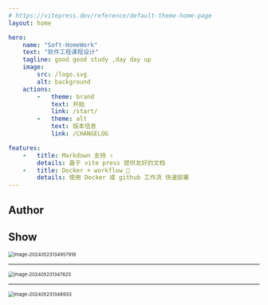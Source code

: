 ```yaml
---
# https://vitepress.dev/reference/default-theme-home-page
layout: home

hero:
    name: "Soft-HomeWork"
    text: "软件工程课程设计"
    tagline: good good study ,day day up
    image:
        src: /logo.svg
        alt: background
    actions:
        -   theme: brand
            text: 开始
            link: /start/
        -   theme: alt
            text: 版本信息
            link: /CHANGELOG

features:
    -   title: Markdown 支持 ✌️
        details: 基于 vite press 提供友好的文档
    -   title: Docker + workflow 🔨
        details: 使用 Docker 或 github 工作流 快速部署
---
```


<script setup>
import { VPTeamMembers } from 'vitepress/theme';

const members = [
  {
    avatar: 'https://2024-cbq-1311841992.cos.ap-beijing.myqcloud.com/picgo/202405231346522.png',
    name: '曹宝琪',
    title: '担任组长兼后端代码实现，负责项目整体结构的搭建，具体编程实现，组织协调成员',
    links: [
      { icon: 'github', link: 'https://github.com/caobaoqi1029' },
      { icon: {
                    svg: '<svg t="1713342157310" class="icon" viewBox="0 0 1024 1024" version="1.1" xmlns="http://www.w3.org/2000/svg" p-id="1444" width="16" height="16"><path d="M512 960A448 448 0 1 1 512 64a448 448 0 0 1 0 896z m226.752-497.792H484.352a22.144 22.144 0 0 0-22.144 22.144v55.296c0 12.224 9.92 22.144 22.08 22.144h154.88c12.288 0 22.144 9.92 22.144 22.08v11.072c0 36.672-29.696 66.368-66.368 66.368H384.768a22.144 22.144 0 0 1-22.08-22.08V429.056c0-36.672 29.696-66.368 66.304-66.368h309.76c12.16 0 22.08-9.92 22.08-22.144v-55.296a22.144 22.144 0 0 0-22.08-22.144h-309.76a165.888 165.888 0 0 0-165.888 165.952v309.696c0 12.224 9.92 22.144 22.144 22.144h326.272a149.312 149.312 0 0 0 149.376-149.312V484.352a22.144 22.144 0 0 0-22.144-22.144z" fill="#C71D23" p-id="1445"></path></svg>',
                }, link: 'https://gitee.com/caobaoqi' },
      { icon: {
                    svg: '<svg t="1713342337553" class="icon" viewBox="0 0 1129 1024" version="1.1" xmlns="http://www.w3.org/2000/svg" p-id="2496" width="16" height="16"><path d="M234.909 9.656a80.468 80.468 0 0 1 68.398 0 167.374 167.374 0 0 1 41.843 30.578l160.937 140.82h115.07l160.936-140.82a168.983 168.983 0 0 1 41.843-30.578A80.468 80.468 0 0 1 930.96 76.445a80.468 80.468 0 0 1-17.703 53.914 449.818 449.818 0 0 1-35.406 32.187 232.553 232.553 0 0 1-22.531 18.508h100.585a170.593 170.593 0 0 1 118.289 53.109 171.397 171.397 0 0 1 53.914 118.288v462.693a325.897 325.897 0 0 1-4.024 70.007 178.64 178.64 0 0 1-80.468 112.656 173.007 173.007 0 0 1-92.539 25.75h-738.7a341.186 341.186 0 0 1-72.421-4.024A177.835 177.835 0 0 1 28.91 939.065a172.202 172.202 0 0 1-27.36-92.539V388.662a360.498 360.498 0 0 1 0-66.789A177.03 177.03 0 0 1 162.487 178.64h105.414c-16.899-12.07-31.383-26.555-46.672-39.43a80.468 80.468 0 0 1-25.75-65.984 80.468 80.468 0 0 1 39.43-63.57M216.4 321.873a80.468 80.468 0 0 0-63.57 57.937 108.632 108.632 0 0 0 0 30.578v380.615a80.468 80.468 0 0 0 55.523 80.469 106.218 106.218 0 0 0 34.601 5.632h654.208a80.468 80.468 0 0 0 76.444-47.476 112.656 112.656 0 0 0 8.047-53.109v-354.06a135.187 135.187 0 0 0 0-38.625 80.468 80.468 0 0 0-52.304-54.719 129.554 129.554 0 0 0-49.89-7.242H254.22a268.764 268.764 0 0 0-37.82 0z m0 0" fill="#20B0E3" p-id="2497"></path><path d="M348.369 447.404a80.468 80.468 0 0 1 55.523 18.507 80.468 80.468 0 0 1 28.164 59.547v80.468a80.468 80.468 0 0 1-16.094 51.5 80.468 80.468 0 0 1-131.968-9.656 104.609 104.609 0 0 1-10.46-54.719v-80.468a80.468 80.468 0 0 1 70.007-67.593z m416.02 0a80.468 80.468 0 0 1 86.102 75.64v80.468a94.148 94.148 0 0 1-12.07 53.11 80.468 80.468 0 0 1-132.773 0 95.757 95.757 0 0 1-12.875-57.133V519.02a80.468 80.468 0 0 1 70.007-70.812z m0 0" fill="#20B0E3" p-id="2498"></path></svg>',
                }, link: 'https://space.bilibili.com/1045499440?spm_id_from=333.1007.0.0' }
    ]
  },  {
    avatar: 'https://2024-cbq-1311841992.cos.ap-beijing.myqcloud.com/picgo/202405231343145.png',
    name: '曹蓓',
    title: '担任开发员兼 UML 类图的绘制及测试相关工作，为项目编写健壮的单元测试确保项目稳定 ',
    links: [
      { icon: 'github', link: 'https://github.com/caobaoqi1029' },
      { icon: {
                    svg: '<svg t="1713342157310" class="icon" viewBox="0 0 1024 1024" version="1.1" xmlns="http://www.w3.org/2000/svg" p-id="1444" width="16" height="16"><path d="M512 960A448 448 0 1 1 512 64a448 448 0 0 1 0 896z m226.752-497.792H484.352a22.144 22.144 0 0 0-22.144 22.144v55.296c0 12.224 9.92 22.144 22.08 22.144h154.88c12.288 0 22.144 9.92 22.144 22.08v11.072c0 36.672-29.696 66.368-66.368 66.368H384.768a22.144 22.144 0 0 1-22.08-22.08V429.056c0-36.672 29.696-66.368 66.304-66.368h309.76c12.16 0 22.08-9.92 22.08-22.144v-55.296a22.144 22.144 0 0 0-22.08-22.144h-309.76a165.888 165.888 0 0 0-165.888 165.952v309.696c0 12.224 9.92 22.144 22.144 22.144h326.272a149.312 149.312 0 0 0 149.376-149.312V484.352a22.144 22.144 0 0 0-22.144-22.144z" fill="#C71D23" p-id="1445"></path></svg>',
                }, link: 'https://gitee.com/caobaoqi' },
      { icon: {
                    svg: '<svg t="1713342337553" class="icon" viewBox="0 0 1129 1024" version="1.1" xmlns="http://www.w3.org/2000/svg" p-id="2496" width="16" height="16"><path d="M234.909 9.656a80.468 80.468 0 0 1 68.398 0 167.374 167.374 0 0 1 41.843 30.578l160.937 140.82h115.07l160.936-140.82a168.983 168.983 0 0 1 41.843-30.578A80.468 80.468 0 0 1 930.96 76.445a80.468 80.468 0 0 1-17.703 53.914 449.818 449.818 0 0 1-35.406 32.187 232.553 232.553 0 0 1-22.531 18.508h100.585a170.593 170.593 0 0 1 118.289 53.109 171.397 171.397 0 0 1 53.914 118.288v462.693a325.897 325.897 0 0 1-4.024 70.007 178.64 178.64 0 0 1-80.468 112.656 173.007 173.007 0 0 1-92.539 25.75h-738.7a341.186 341.186 0 0 1-72.421-4.024A177.835 177.835 0 0 1 28.91 939.065a172.202 172.202 0 0 1-27.36-92.539V388.662a360.498 360.498 0 0 1 0-66.789A177.03 177.03 0 0 1 162.487 178.64h105.414c-16.899-12.07-31.383-26.555-46.672-39.43a80.468 80.468 0 0 1-25.75-65.984 80.468 80.468 0 0 1 39.43-63.57M216.4 321.873a80.468 80.468 0 0 0-63.57 57.937 108.632 108.632 0 0 0 0 30.578v380.615a80.468 80.468 0 0 0 55.523 80.469 106.218 106.218 0 0 0 34.601 5.632h654.208a80.468 80.468 0 0 0 76.444-47.476 112.656 112.656 0 0 0 8.047-53.109v-354.06a135.187 135.187 0 0 0 0-38.625 80.468 80.468 0 0 0-52.304-54.719 129.554 129.554 0 0 0-49.89-7.242H254.22a268.764 268.764 0 0 0-37.82 0z m0 0" fill="#20B0E3" p-id="2497"></path><path d="M348.369 447.404a80.468 80.468 0 0 1 55.523 18.507 80.468 80.468 0 0 1 28.164 59.547v80.468a80.468 80.468 0 0 1-16.094 51.5 80.468 80.468 0 0 1-131.968-9.656 104.609 104.609 0 0 1-10.46-54.719v-80.468a80.468 80.468 0 0 1 70.007-67.593z m416.02 0a80.468 80.468 0 0 1 86.102 75.64v80.468a94.148 94.148 0 0 1-12.07 53.11 80.468 80.468 0 0 1-132.773 0 95.757 95.757 0 0 1-12.875-57.133V519.02a80.468 80.468 0 0 1 70.007-70.812z m0 0" fill="#20B0E3" p-id="2498"></path></svg>',
                }, link: 'https://space.bilibili.com/1045499440?spm_id_from=333.1007.0.0' }
    ]
  },  {
    avatar: 'https://2024-cbq-1311841992.cos.ap-beijing.myqcloud.com/picgo/202405231346145.png',
    name: '程柄惠',
    title: '担任开发员兼前端代码实现，负责前端项目结构的搭建，以及具体编程实现',
    links: [
      { icon: 'github', link: 'https://gitee.com/Twomile-C' },
      { icon: {
                    svg: '<svg t="1713342157310" class="icon" viewBox="0 0 1024 1024" version="1.1" xmlns="http://www.w3.org/2000/svg" p-id="1444" width="16" height="16"><path d="M512 960A448 448 0 1 1 512 64a448 448 0 0 1 0 896z m226.752-497.792H484.352a22.144 22.144 0 0 0-22.144 22.144v55.296c0 12.224 9.92 22.144 22.08 22.144h154.88c12.288 0 22.144 9.92 22.144 22.08v11.072c0 36.672-29.696 66.368-66.368 66.368H384.768a22.144 22.144 0 0 1-22.08-22.08V429.056c0-36.672 29.696-66.368 66.304-66.368h309.76c12.16 0 22.08-9.92 22.08-22.144v-55.296a22.144 22.144 0 0 0-22.08-22.144h-309.76a165.888 165.888 0 0 0-165.888 165.952v309.696c0 12.224 9.92 22.144 22.144 22.144h326.272a149.312 149.312 0 0 0 149.376-149.312V484.352a22.144 22.144 0 0 0-22.144-22.144z" fill="#C71D23" p-id="1445"></path></svg>',
                }, link: 'https://gitee.com/Twomile-C' },
    ]
  },  {
    avatar: 'https://2024-cbq-1311841992.cos.ap-beijing.myqcloud.com/picgo/202405231346437.png',
    name: '焦慧静',
    title: '担任开发员兼数据库管理工作，负责数据库相关工作以及后期撰稿工作',
    links: [
      { icon: 'github', link: 'https://github.com/caobaoqi1029' },
      { icon: {
                    svg: '<svg t="1713342157310" class="icon" viewBox="0 0 1024 1024" version="1.1" xmlns="http://www.w3.org/2000/svg" p-id="1444" width="16" height="16"><path d="M512 960A448 448 0 1 1 512 64a448 448 0 0 1 0 896z m226.752-497.792H484.352a22.144 22.144 0 0 0-22.144 22.144v55.296c0 12.224 9.92 22.144 22.08 22.144h154.88c12.288 0 22.144 9.92 22.144 22.08v11.072c0 36.672-29.696 66.368-66.368 66.368H384.768a22.144 22.144 0 0 1-22.08-22.08V429.056c0-36.672 29.696-66.368 66.304-66.368h309.76c12.16 0 22.08-9.92 22.08-22.144v-55.296a22.144 22.144 0 0 0-22.08-22.144h-309.76a165.888 165.888 0 0 0-165.888 165.952v309.696c0 12.224 9.92 22.144 22.144 22.144h326.272a149.312 149.312 0 0 0 149.376-149.312V484.352a22.144 22.144 0 0 0-22.144-22.144z" fill="#C71D23" p-id="1445"></path></svg>',
                }, link: 'https://gitee.com/caobaoqi' },
      { icon: {
                    svg: '<svg t="1713342337553" class="icon" viewBox="0 0 1129 1024" version="1.1" xmlns="http://www.w3.org/2000/svg" p-id="2496" width="16" height="16"><path d="M234.909 9.656a80.468 80.468 0 0 1 68.398 0 167.374 167.374 0 0 1 41.843 30.578l160.937 140.82h115.07l160.936-140.82a168.983 168.983 0 0 1 41.843-30.578A80.468 80.468 0 0 1 930.96 76.445a80.468 80.468 0 0 1-17.703 53.914 449.818 449.818 0 0 1-35.406 32.187 232.553 232.553 0 0 1-22.531 18.508h100.585a170.593 170.593 0 0 1 118.289 53.109 171.397 171.397 0 0 1 53.914 118.288v462.693a325.897 325.897 0 0 1-4.024 70.007 178.64 178.64 0 0 1-80.468 112.656 173.007 173.007 0 0 1-92.539 25.75h-738.7a341.186 341.186 0 0 1-72.421-4.024A177.835 177.835 0 0 1 28.91 939.065a172.202 172.202 0 0 1-27.36-92.539V388.662a360.498 360.498 0 0 1 0-66.789A177.03 177.03 0 0 1 162.487 178.64h105.414c-16.899-12.07-31.383-26.555-46.672-39.43a80.468 80.468 0 0 1-25.75-65.984 80.468 80.468 0 0 1 39.43-63.57M216.4 321.873a80.468 80.468 0 0 0-63.57 57.937 108.632 108.632 0 0 0 0 30.578v380.615a80.468 80.468 0 0 0 55.523 80.469 106.218 106.218 0 0 0 34.601 5.632h654.208a80.468 80.468 0 0 0 76.444-47.476 112.656 112.656 0 0 0 8.047-53.109v-354.06a135.187 135.187 0 0 0 0-38.625 80.468 80.468 0 0 0-52.304-54.719 129.554 129.554 0 0 0-49.89-7.242H254.22a268.764 268.764 0 0 0-37.82 0z m0 0" fill="#20B0E3" p-id="2497"></path><path d="M348.369 447.404a80.468 80.468 0 0 1 55.523 18.507 80.468 80.468 0 0 1 28.164 59.547v80.468a80.468 80.468 0 0 1-16.094 51.5 80.468 80.468 0 0 1-131.968-9.656 104.609 104.609 0 0 1-10.46-54.719v-80.468a80.468 80.468 0 0 1 70.007-67.593z m416.02 0a80.468 80.468 0 0 1 86.102 75.64v80.468a94.148 94.148 0 0 1-12.07 53.11 80.468 80.468 0 0 1-132.773 0 95.757 95.757 0 0 1-12.875-57.133V519.02a80.468 80.468 0 0 1 70.007-70.812z m0 0" fill="#20B0E3" p-id="2498"></path></svg>',
                }, link: 'https://space.bilibili.com/1045499440?spm_id_from=333.1007.0.0' }
    ]
  },
]
</script>

## Author

<VPTeamMembers size="small" :members="members" />



## Show

<img src="https://2024-cbq-1311841992.cos.ap-beijing.myqcloud.com/picgo/202405231349041.png" alt="image-20240523134957918" style="zoom:67%;" />

---



<img src="https://2024-cbq-1311841992.cos.ap-beijing.myqcloud.com/picgo/202405231347625.png" alt="image-202405231347625" style="zoom:67%;" />

---



<img src="https://2024-cbq-1311841992.cos.ap-beijing.myqcloud.com/picgo/202405231348933.png" alt="image-202405231348933" style="zoom:67%;" />

